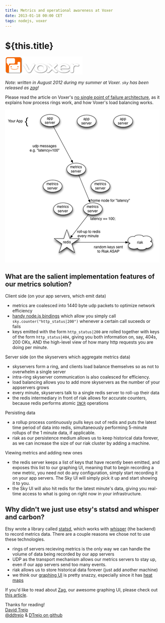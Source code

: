 ```yaml
---
title: Metrics and operational awareness at Voxer
date: 2013-01-18 00:00 CET
tags: nodejs, voxer
---
```

# ${this.title}

![](./images/46879900-Voxer_Logo.png)

*Note: written in August 2012 during my summer at Voxer. `sky` has been released
as [zag][5]!*

Please read the article on Voxer's [no single point of failure architecture][1],
as it explains how process rings work, and how Voxer's load balancing works.

![](./images/46879901-sky.png)

## What are the salient implementation features of our metrics solution?

Client side (on your app servers, which emit data)

  - metrics are coalesced into 1440 byte udp packets to optimize network
    efficiency
  - [handy node.js bindings][1] which allow you simply call
    `sky.counter("http_status|200")` whenever a certain call suceeds or fails
  - keys emitted with the form `http_status|200` are rolled together with keys
    of the form `http_status|404`, giving you both information on, say, 404s,
    200 OKs, AND the high-level view of how many http requests you are doing per
    minute.

Server side (on the skyservers which aggregate metrics data)

  - skyservers form a ring, and clients load balance themselves so as not to
    overwhelm a single server
  - intra-ring skyserver communication is also coalesced for efficiency.
  - load balancing allows you to add more skyservers as the number of your
    appservers grows
  - every minute, skyservers talk to a single redis server to roll-up their data
  - the redis intermediary in front of riak allows for accurate counters,
    because redis performs atomic [`INCR`][7] operations

Persisting data

  - a rollup process continuously pulls keys out of redis and puts the latest
    time period of data into redis, simultaneously performing 5-minute rollups of
    the 1 minute data, if applicable.
  - riak as our persistence medium allows us to keep historical data forever, as
    we can increase the size of our riak cluster by adding a machine.

Viewing metrics and adding new ones

  - the redis server keeps a list of keys that have recently been emitted, and exposes
    this list to our graphing UI, meaning that to begin recording a new metric,
    you need not do any configuration, simply start recording it on your app servers.
    The Sky UI will simply pick it up and start showing it to you.
  - the Sky UI will also hit redis for the latest minute's data, giving
    you real-time access to what is going on right now in your infrastructure.

## Why didn't we just use etsy's statsd and whisper and carbon?
Etsy wrote a library called [statsd][2], which works with [whisper][2] (the
backend) to record metrics data. There are a couple reasons we chose not to use
these technologies.

  - rings of servers recieving metrics is the only way we can handle the
    volume of data being recorded by our app servers
  - UDP as the transport mechanism allows our metrics servers to stay up, even
    if our app servers send too many events.
  - riak allows us to store historical data forever (just add another machine)
  - we think our [graphing UI][5] is pretty snazzy, especially since it has
    [heat maps][4]

If you'd like to read about [Zag][5], our awesome graphing UI, please check out
[this article][5].

Thanks for reading!<br>
[David Trejo][8]<br>
[@ddtrejo][9] & [DTrejo on github][10]

[1]:/node-single-point-of-failure.html
[2]:https://github.com/etsy/statsd
[3]:http://graphite.wikidot.com/whisper
[4]:https://github.com/sentientwaffle/llquantize
[5]:http://voxer.github.io/zag/
[7]:http://redis.io/commands/incr
[8]:https://dtrejo.com
[9]:https://twitter.com/ddtrejo
[10]:https://github.com/DTrejo
